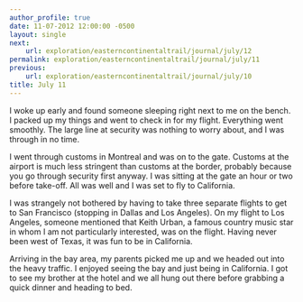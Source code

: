 ```yaml
---
author_profile: true
date: 11-07-2012 12:00:00 -0500
layout: single
next:
    url: exploration/easterncontinentaltrail/journal/july/12
permalink: exploration/easterncontinentaltrail/journal/july/11
previous:
    url: exploration/easterncontinentaltrail/journal/july/10
title: July 11
---
```

I woke up early and found someone sleeping right next to me on the bench. I packed up my things and went to check in for my flight. Everything went smoothly. The large line at security was nothing to worry about, and I was through in no time.

I went through customs in Montreal and was on to the gate. Customs at the airport is much less stringent than customs at the border, probably because you go through security first anyway. I was sitting at the gate an hour or two before take-off. All was well and I was set to fly to California.

I was strangely not bothered by having to take three separate flights to get to San Francisco (stopping in Dallas and Los Angeles). On my flight to Los Angeles, someone mentioned that Keith Urban, a famous country music star in whom I am not particularly interested, was on the flight. Having never been west of Texas, it was fun to be in California.

Arriving in the bay area, my parents picked me up and we headed out into the heavy traffic. I enjoyed seeing the bay and just being in California. I got to see my brother at the hotel and we all hung out there before grabbing a quick dinner and heading to bed.